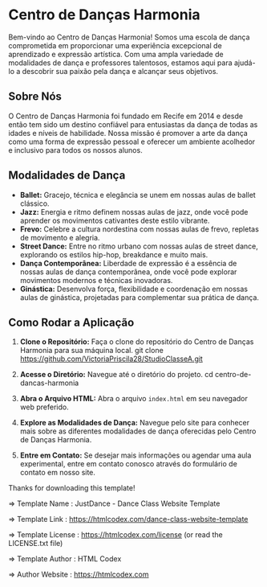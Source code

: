 # Centro de Danças Harmonia

Bem-vindo ao Centro de Danças Harmonia! Somos uma escola de dança comprometida em proporcionar uma experiência excepcional de aprendizado e expressão artística. Com uma ampla variedade de modalidades de dança e professores talentosos, estamos aqui para ajudá-lo a descobrir sua paixão pela dança e alcançar seus objetivos.

## Sobre Nós

O Centro de Danças Harmonia foi fundado em Recife em 2014 e desde então tem sido um destino confiável para entusiastas da dança de todas as idades e níveis de habilidade. Nossa missão é promover a arte da dança como uma forma de expressão pessoal e oferecer um ambiente acolhedor e inclusivo para todos os nossos alunos.

## Modalidades de Dança

- **Ballet:** Gracejo, técnica e elegância se unem em nossas aulas de ballet clássico.
- **Jazz:** Energia e ritmo definem nossas aulas de jazz, onde você pode aprender os movimentos cativantes deste estilo vibrante.
- **Frevo:** Celebre a cultura nordestina com nossas aulas de frevo, repletas de movimento e alegria.
- **Street Dance:** Entre no ritmo urbano com nossas aulas de street dance, explorando os estilos hip-hop, breakdance e muito mais.
- **Dança Contemporânea:** Liberdade de expressão é a essência de nossas aulas de dança contemporânea, onde você pode explorar movimentos modernos e técnicas inovadoras.
- **Ginástica:** Desenvolva força, flexibilidade e coordenação em nossas aulas de ginástica, projetadas para complementar sua prática de dança.

## Como Rodar a Aplicação

1. **Clone o Repositório:** Faça o clone do repositório do Centro de Danças Harmonia para sua máquina local.
git clone https://github.com/VictoriaPriscila28/StudioClasseA.git

2. **Acesse o Diretório:** Navegue até o diretório do projeto.
cd centro-de-dancas-harmonia

3. **Abra o Arquivo HTML:** Abra o arquivo `index.html` em seu navegador web preferido.

4. **Explore as Modalidades de Dança:** Navegue pelo site para conhecer mais sobre as diferentes modalidades de dança oferecidas pelo Centro de Danças Harmonia.

5. **Entre em Contato:** Se desejar mais informações ou agendar uma aula experimental, entre em contato conosco através do formulário de contato em nosso site.








Thanks for downloading this template!

  =>  Template Name    : JustDance - Dance Class Website Template

  =>  Template Link    : https://htmlcodex.com/dance-class-website-template

  =>  Template License : https://htmlcodex.com/license (or read the LICENSE.txt file)

  =>  Template Author  : HTML Codex

  =>  Author Website   : https://htmlcodex.com